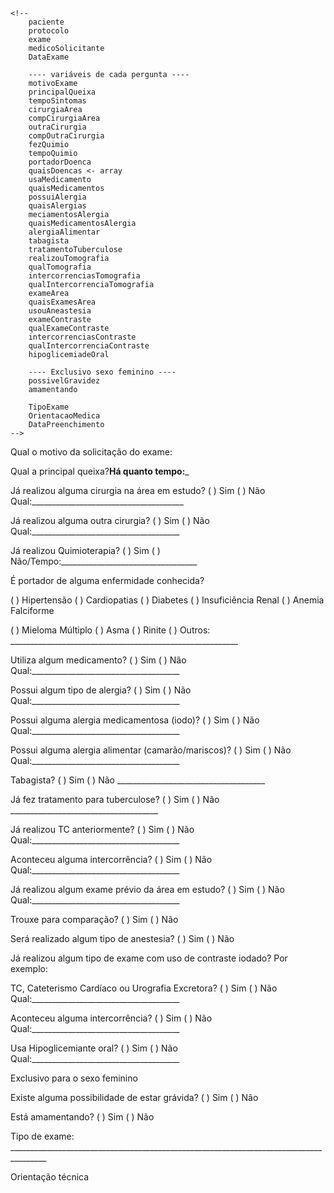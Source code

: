     <!--
        paciente
        protocolo
        exame
        medicoSolicitante
        DataExame

        ---- variáveis de cada pergunta ----
        motivoExame
        principalQueixa
        tempoSintomas
        cirurgiaArea
        compCirurgiaArea
        outraCirurgia
        compOutraCirurgia
        fezQuimio
        tempoQuimio
        portadorDoenca
        quaisDoencas <- array
        usaMedicamento
        quaisMedicamentos
        possuiAlergia
        quaisAlergias
        meciamentosAlergia
        quaisMedicamentosAlergia
        alergiaAlimentar
        tabagista
        tratamentoTuberculose
        realizouTomografia
        qualTomografia
        intercorrenciasTomografia
        qualIntercorrenciaTomografia
        exameArea
        quaisExamesArea
        usouAneastesia
        exameContraste
        qualExameContraste
        intercorrenciasContraste
        qualIntercorrenciaContraste
        hipoglicemiadeOral

        ---- Exclusivo sexo feminino ----
        possivelGravidez
        amamentando

        TipoExame
        OrientacaoMedica
        DataPreenchimento
    -->


Qual o motivo da solicitação do exame: 

Qual a principal queixa?________________________________Há quanto tempo:_________________________________ 

Já realizou alguma cirurgia na área em estudo?             (   ) Sim (   ) Não Qual:______________________________________ 

Já realizou alguma outra cirurgia?                                     (   ) Sim  (   ) Não Qual:_____________________________________ 

Já realizou Quimioterapia?                          (   ) Sim  (   ) Não/Tempo:__________________________________ 

É portador de alguma enfermidade conhecida? 

(   ) Hipertensão   (   ) Cardiopatias  (   ) Diabetes  (   ) Insuficiência Renal  (   ) Anemia Falciforme 

(   ) Mieloma Múltiplo   (   ) Asma   (   ) Rinite   (   ) Outros: _________________________________________________________ 

Utiliza algum medicamento?                                               (   ) Sim  (   ) Não Qual:_____________________________________ 

Possui algum tipo de alergia?                                              (   ) Sim  (   ) Não Qual:_____________________________________ 

Possui alguma alergia medicamentosa (iodo)?                (   ) Sim  (   ) Não Qual:_____________________________________ 

Possui alguma alergia alimentar (camarão/mariscos)?  (   ) Sim  (   ) Não Qual:_____________________________________ 

Tabagista? (   ) Sim  (   ) Não          _____________________________________    

 Já fez tratamento para tuberculose?                                (   ) Sim  (   ) Não         _____________________________________ 

Já realizou TC anteriormente?                                           (   ) Sim  (   ) Não Qual:_____________________________________ 

Aconteceu alguma intercorrência?                                            (   ) Sim  (   ) Não Qual:_____________________________________ 

Já realizou algum exame prévio da área em estudo?      (   ) Sim  (   ) Não Qual:_____________________________________ 

Trouxe para comparação?                                                            (   ) Sim  (   ) Não  

Será realizado algum tipo de anestesia?                            (   ) Sim  (   ) Não  

Já realizou algum tipo de exame com uso de contraste iodado? Por exemplo: 

TC, Cateterismo Cardíaco ou Urografia Excretora?                (   ) Sim  (   ) Não Qual:_____________________________________ 

Aconteceu alguma intercorrência?                                          (   ) Sim  (   ) Não Qual:_____________________________________ 

Usa Hipoglicemiante oral?                                                (   ) Sim  (   ) Não Qual:_____________________________________ 

Exclusivo para o sexo feminino 

Existe alguma possibilidade de estar grávida?                  (   ) Sim  (   ) Não  

Está amamentando?                                                              (   ) Sim  (   ) Não  

Tipo de exame: _______________________________________________________________________________________ 

Orientação técnica